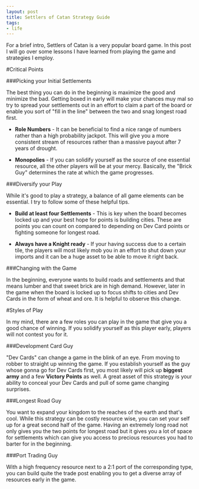 ```yaml
---
layout: post
title: Settlers of Catan Strategy Guide
tags:
- life
---
```


For a brief intro, Settlers of Catan is a very popular board game. In this post I will go over some lessons I have learned from playing the game and strategies I employ.

#Critical Points

###Picking your Initial Settlements

The best thing you can do in the beginning is maximize the good and minimize the bad. Getting boxed in early will make your chances muy mal so try to spread your settlements out in an effort to claim a part of the board or enable you sort of "fill in the line" between the two and snag longest road first.

* **Role Numbers** - It can be beneficial to find a nice range of numbers rather than a high probability jackpot. This will give you a more consistent stream of resources rather than a massive payout after 7 years of drought. 

* **Monopolies** - If you can solidify yourself as the source of one essential resource, all the other players will be at your mercy. Basically, the "Brick Guy" determines the rate at which the game progresses. 

###Diversify your Play

While it's good to play a strategy, a balance of all game elements can be essential. I try to follow some of these helpful tips.

* **Build at least four Settlements** - This is key when the board becomes locked up and your best hope for points is building cities. These are points you can count on compared to depending on Dev Card points or fighting someone for longest road.

* **Always have a Knight ready** - If your having success due to a certain tile, the players will most likely mob you in an effort to shut down your imports and it can be a huge asset to be able to move it right back.

###Changing with the Game

In the beginning, everyone wants to build roads and settlements and that means lumber and that sweet brick are in high demand. However, later in the game when the board is locked up to focus shifts to cities and Dev Cards in the form of wheat and ore. It is helpful to observe this change.

#Styles of Play

In my mind, there are a few roles you can play in the game that give you a good chance of winning. If you solidify yourself as this player early, players will not contest you for it.

###Development Card Guy

"Dev Cards" can change a game in the blink of an eye. From moving to robber to straight up winning the game. If you establish yourself as the guy whose gonna go for Dev Cards first, you most likely will pick up **biggest army** and a few **Victory Points** as well. A great asset of this strategy is your ability to conceal your Dev Cards and pull of some game changing surprises. 

###Longest Road Guy

You want to expand your kingdom to the reaches of the earth and that's cool. While this strategy can be costly resource wise, you can set your self up for a great second half of the game. Having an extremely long road not only gives you the two points for longest road but it gives you a lot of space for settlements which can give you access to precious resources you had to barter for in the beginning. 

###Port Trading Guy

With a high frequency resource next to a 2:1 port of the corresponding type, you can build quite the trade post enabling you to get a diverse array of resources early in the game.









